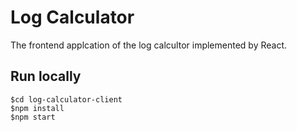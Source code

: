 # Log Calculator
The frontend applcation of the log calcultor implemented by React.

## Run locally
```
$cd log-calculator-client
$npm install
$npm start
```


